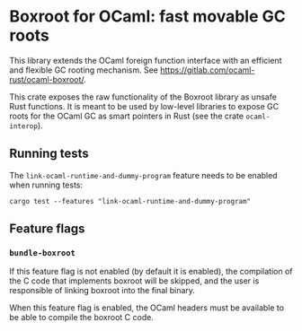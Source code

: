 # Boxroot for OCaml: fast movable GC roots

This library extends the OCaml foreign function interface with an
efficient and flexible GC rooting mechanism. See
<https://gitlab.com/ocaml-rust/ocaml-boxroot/>.

This crate exposes the raw functionality of the Boxroot library as
unsafe Rust functions. It is meant to be used by low-level libraries
to expose GC roots for the OCaml GC as smart pointers in Rust (see the
crate `ocaml-interop`).

## Running tests

The `link-ocaml-runtime-and-dummy-program` feature needs to be enabled when running tests:

    cargo test --features "link-ocaml-runtime-and-dummy-program"

## Feature flags

### `bundle-boxroot`

If this feature flag is not enabled (by default it is enabled), the
compilation of the C code that implements boxroot will be skipped,
and the user is responsible of linking boxroot into the final binary.

When this feature flag is enabled, the OCaml headers must be available
to be able to compile the boxroot C code.

